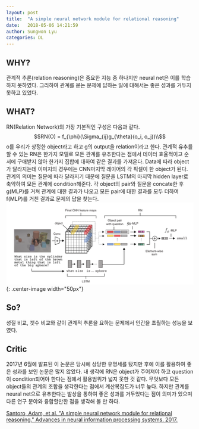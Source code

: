```yaml
---
layout: post
title:  "A simple neural network module for relational reasoning"
date:   2018-05-06 14:21:59
author: Sungwon Lyu
categories: DL
---
```


## WHY? 
관계적 추론(relation reasoning)은 중요한 지능 중 하나지만 neural net은 이를 학습하지 못하였다. 그리하여 관계를 묻는 문제에 답하는 일에 대해서는 좋은 성과를 거두지 못하고 있었다. 

## WHAT?
RN(Relation Network)의 가장 기본적인 구성은 다음과 같다.
$$RN(O) = f_{\phi}(\Sigma_{ij}g_{\theta}(o_i, o_j))\\$$
o를 우리가 상정한 object라고 하고 g의 output을 relation이라고 한다. 관계적 유추를 할 수 있는 RN은 한가지 모델로 모든 관계를 유추한다는 점에서 데이터 효율적이고 순서에 구애받지 않아 한가지 집합에 대하여 같은 결과를 가져온다. Data에 따라 object가 달라지는데 이미지의 경우에는 CNN마지막 레이어의 각 픽셀이 한 object가 된다. 관계의 의미는 질문에 따라 달라지기 때문에 질문을 LSTM의 마지막 hidden layer로 축약하여 모든 관계에 condition해준다. 각 object의 pair와 질문을 concate한 후 g(MLP)를 거쳐 관계에 대한 결과가 나오고 모든 pair에 대한 결과를 모두 더하여 f(MLP)를 거친 결과로 문제의 답을 찾는다.
![image](/assets/images/rn.png){: .center-image width="50px"}

## So?
성질 비교, 갯수 비교와 같이 관계적 추론을 요하는 문제에서 인간을 초월하는 성능을 보였다. 

## Critic
2017년 6월에 발표된 이 논문은 당시에 상당한 유명세를 탔지만 후에 이를 활용하여 좋은 성과를 보인 논문은 많지 않았다. 내 생각에 RN은 object가 주어져야 하고 question이 condition되어야 한다는 점에서 활용범위가 넓지 못한 것 같다. 무엇보다 모든 object들의 관계의 조합을 생각한다는 점에서 계산복잡도가 너무 높다. 하지만 관계를 neural net으로 유추한다는 발상을 통하여 좋은 성과를 거두었다는 점이 의미가 있으며 다른 연구 분야와 융합할만한 점을 생각해 볼 만 하다.

[Santoro, Adam, et al. "A simple neural network module for relational reasoning." Advances in neural information processing systems. 2017.
](http://papers.nips.cc/paper/7082-a-simple-neural-network-module-for-relational-reasoning)
